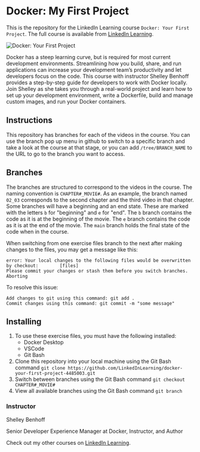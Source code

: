# Docker: My First Project
This is the repository for the LinkedIn Learning course `Docker: Your First Project`. The full course is available from [LinkedIn Learning][URL-lil-course].

![Docker: Your First Project][URL-lil-thumbnail]

Docker has a steep learning curve, but is required for most current development environments. Streamlining how you build, share, and run applications can increase your development team’s productivity and let developers focus on the code. This course with instructor Shelley Benhoff provides a step-by-step guide for developers to work with Docker locally. Join Shelley as she takes you through a real-world project and learn how to set up your development environment, write a Dockerfile, build and manage custom images, and run your Docker containers.

## Instructions
This repository has branches for each of the videos in the course. You can use the branch pop up menu in github to switch to a specific branch and take a look at the course at that stage, or you can add `/tree/BRANCH_NAME` to the URL to go to the branch you want to access.

## Branches
The branches are structured to correspond to the videos in the course. The naming convention is `CHAPTER#_MOVIE#`. As an example, the branch named `02_03` corresponds to the second chapter and the third video in that chapter. 
Some branches will have a beginning and an end state. These are marked with the letters `b` for "beginning" and `e` for "end". The `b` branch contains the code as it is at the beginning of the movie. The `e` branch contains the code as it is at the end of the movie. The `main` branch holds the final state of the code when in the course.

When switching from one exercise files branch to the next after making changes to the files, you may get a message like this:

    error: Your local changes to the following files would be overwritten by checkout:        [files]
    Please commit your changes or stash them before you switch branches.
    Aborting

To resolve this issue:
	
    Add changes to git using this command: git add .
	Commit changes using this command: git commit -m "some message"

## Installing
1. To use these exercise files, you must have the following installed:
	- Docker Desktop
    - VSCode
    - Git Bash
2. Clone this repository into your local machine using the Git Bash command `git clone https://github.com/LinkedInLearning/docker-your-first-project-4485003.git`
3. Switch between branches using the Git Bash command `git checkout CHAPTER#_MOVIE#`
4. View all available branches using the Git Bash command `git branch`

### Instructor
Shelley Benhoff


Senior Developer Experience Manager at Docker, Instructor, and Author

Check out my other courses on [LinkedIn Learning][URL-instructor-home].

[URL-lil-course]: https://www.linkedin.com/learning/docker-your-first-project
[URL-lil-thumbnail]: https://media.licdn.com/dms/image/D560DAQHjKrL64jLnaA/learning-public-crop_675_1200/0/1701991509593?e=2147483647&v=beta&t=VwonMpzrnmxJk07lG2SRqLwwR2gqj7vPCsJp51Ryu7k
[URL-instructor-home]: https://www.linkedin.com/learning/instructors/shelley-benhoff

